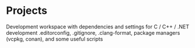# Projects
Development workspace with dependencies and settings for C / C++ / .NET development .editorconfig, .gitignore, .clang-format, package managers (vcpkg, conan), and some useful scripts
